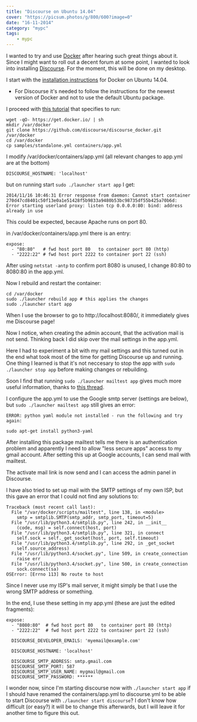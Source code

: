 ```yaml
---
title: "Discourse on Ubuntu 14.04"
cover: "https://picsum.photos/g/800/600?image=0"
date: "16-11-2014"
category: "mypc"
tags:
    - mypc
---
```


I wanted to try and use [Docker](https://www.docker.com/) after hearing such great things about it. Since I might want to roll out a decent forum at some point, I wanted to look into installing [Discourse](http://www.discourse.org/). For the moment, this will be done on my desktop.

I start with the [installation instructions](http://docs.docker.com/installation/ubuntulinux/) for Docker on Ubuntu 14.04.

* For Discourse it's needed to follow the instructions for the newest version of Docker and not to use the default Ubuntu package.

I proceed with [this tutorial](http://www.howtoinstalldiscourse.com/how-to-install-discourse-on-ubuntu/) that specifies to run:

```
wget -qO- https://get.docker.io/ | sh
mkdir /var/docker
git clone https://github.com/discourse/discourse_docker.git /var/docker
cd /var/docker
cp samples/standalone.yml containers/app.yml
```

I modify /var/docker/containers/app.yml (all relevant changes to app.yml are at the bottom)

```
DISCOURSE_HOSTNAME: 'localhost'
```

but on running start ```sudo ./launcher start app``` I get:

```
2014/11/16 10:46:31 Error response from daemon: Cannot start container 270d47cd8401c50f13e0a1e51428f5b9833a9480b53bc98735df55b425a70b6d: Error starting userland proxy: listen tcp 0.0.0.0:80: bind: address already in use
```

This could be expected, because Apache runs on port 80.

in /var/docker/containers/app.yml there is an entry:

```
expose:
  - "80:80"   # fwd host port 80   to container port 80 (http)
  - "2222:22" # fwd host port 2222 to container port 22 (ssh)
```

After using ```netstat -antp``` to confirm port 8080 is unused, I change 80:80 to 8080:80 in the app.yml.

Now I rebuild and restart the container:

```
cd /var/docker
sudo ./launcher rebuild app # this applies the changes
sudo ./launcher start app
```

When I use the browser to go to http://localhost:8080/, it immediately gives me Discourse page!

Now I notice, when creating the admin account, that the activation mail is not send. Thinking back I did skip over the mail settings in the app.yml.

Here I had to experiment a bit with my mail settings and this turned out in the end what took most of the time for getting Discourse up and running. One thing I learned is that it's not neccesary to stop the app with ```sudo ./launcher stop app``` before making changes or rebuilding.

Soon I find that running ```sudo ./launcher mailtest app``` gives much more useful information, thanks to [this thread](https://meta.discourse.org/t/discourse-new-install-registration-emails-not-sent-because-from-address-cant-be-changed/16663/11).

I configure the app.yml to use the Google smtp server (settings are below), but ```sudo ./launcher mailtest app``` still gives an error:

```
ERROR: python yaml module not installed - run the following and try again:

sudo apt-get install python3-yaml
```

After installing this package mailtest tells me there is an authentication problem and apparently I need to allow "less secure apps" access to my gmail account. After setting this up at Google accounts, I can send mail with mailtest. 

The activate mail link is now send and I can access the admin panel in Discourse.

I have also tried to set up mail with the SMTP settings of my own ISP, but this gave an error that I could not find any solutions to:

```
Traceback (most recent call last):
  File "/var/docker/scripts/mailtest", line 138, in <module>
    smtp = smtplib.SMTP(smtp_addr, smtp_port, timeout=5)
  File "/usr/lib/python3.4/smtplib.py", line 242, in __init__
    (code, msg) = self.connect(host, port)
  File "/usr/lib/python3.4/smtplib.py", line 321, in connect
    self.sock = self._get_socket(host, port, self.timeout)
  File "/usr/lib/python3.4/smtplib.py", line 292, in _get_socket
    self.source_address)
  File "/usr/lib/python3.4/socket.py", line 509, in create_connection
    raise err
  File "/usr/lib/python3.4/socket.py", line 500, in create_connection
    sock.connect(sa)
OSError: [Errno 113] No route to host
```

Since I never use my ISP's mail server, it might simply be that I use the wrong SMTP address or something.

In the end, I use these setting in my app.yml (these are just the edited fragments):

```
expose:
  - "8080:80"  # fwd host port 80   to container port 80 (http)
  - "2222:22"  # fwd host port 2222 to container port 22 (ssh)

  DISCOURSE_DEVELOPER_EMAILS: 'myemail@example.com'

  DISCOURSE_HOSTNAME: 'localhost'

  DISCOURSE_SMTP_ADDRESS: smtp.gmail.com
  DISCOURSE_SMTP_PORT: 587
  DISCOURSE_SMTP_USER_NAME: mygmail@gmail.com
  DISCOURSE_SMTP_PASSWORD: ******
```

I wonder now, since I'm starting discourse now with ```./launcher start app``` if I should have renamed the containers/app.yml to discourse.yml to be able to start Discourse with ```./launcher start discourse```? I don't know how difficult (or easy?) it will be to change this afterwards, but I will leave it for another time to figure this out.